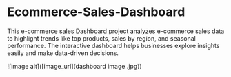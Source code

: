 # Ecommerce-Sales-Dashboard
This e-commerce sales Dashboard project analyzes e-commerce sales data to highlight trends like top products, sales by region, and seasonal performance. The interactive dashboard helps businesses explore insights easily and make data-driven decisions.


![image alt]([image_url](dashboard image .jpg))
